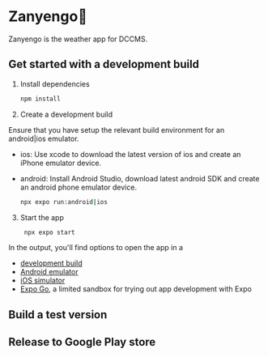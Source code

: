 # Zanyengo👋

Zanyengo is the weather app for DCCMS.

## Get started with a development build

1. Install dependencies

   ```bash
   npm install
   ```

2. Create a development build

Ensure that you have setup the relevant build environment for an android|ios emulator.

- ios: Use xcode to download the latest version of ios and create an iPhone emulator device.
- android: Install Android Studio, download latest android SDK and create an android phone emulator device.

   ```bash
   npx expo run:android|ios
   ```

3. Start the app

   ```bash
    npx expo start
   ```

In the output, you'll find options to open the app in a

- [development build](https://docs.expo.dev/develop/development-builds/introduction/)
- [Android emulator](https://docs.expo.dev/workflow/android-studio-emulator/)
- [iOS simulator](https://docs.expo.dev/workflow/ios-simulator/)
- [Expo Go](https://expo.dev/go), a limited sandbox for trying out app development with Expo

## Build a test version

## Release to Google Play store

